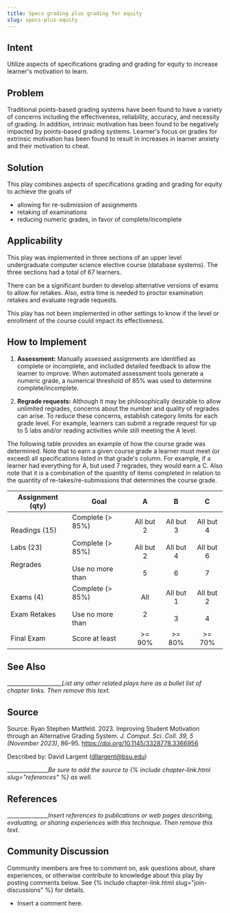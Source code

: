 ```yaml
---
title: Specs grading plus grading for equity
slug: specs-plus-equity
---
```

## Intent

Utilize aspects of specifications grading and grading for equity to increase learner's motivation to learn.  

## Problem

Traditional points-based grading systems have been found to have a variety of concerns including the effectiveness, 
reliability, accuracy, and necessity of grading. 
In addition, intrinsic motivation has been found to be negatively impacted by points-based grading systems.
Learner's focus on grades for extrinsic motivation has been found to result in increases in learner anxiety and 
their motivation to cheat.

## Solution

This play combines aspects of specifications grading and grading for equity to achieve the goals of 
+ allowing for re-submission of assignments
+ retaking of examinations
+ reducing numeric grades, in favor of complete/incomplete

## Applicability

This play was implemented in three sections of an upper level undergraduate computer science elective course
(database systems). 
The three sections had a total of 67 learners.

There can be a significant burden to develop alternative versions of exams to allow for retakes. 
Also, extra time is needed to proctor examination retakes and evaluate regrade requests.

This play has not been implemented in other settings to know if the level or
enrollment of the course could impact its effectiveness.

## How to Implement

1.  **Assessment:** Manually assessed assignments are identified as complete or incomplete,
and included detailed feedback to allow the learner to improve. 
When automated assessment tools generate a numeric grade,
a numerical threshold of 85% was used to determine complete/incomplete.

2. **Regrade requests:** Although it may be philosophically desirable to allow unlimited regrades,
concerns about the number and quality of regrades can arise.
To reduce these concerns, establish category limits for each grade level.
For example, learners can submit a regrade request for up to 5 labs and/or reading activities while still 
meeting the A level.

The following table provides an example of how the course grade was determined.
Note that to earn a given course grade a learner must meet (or exceed) all specifications listed in that grade's column.
For example, if a learner had everything for A, but used 7 regrades, they would earn a C.
Also note that it is a combination of the quantity of items completed in relation to the quantity 
of re-takes/re-submissions that determines the course grade.

| Assignment (qty) | Goal             |                    A                    |                    B                     |                     C                     |
|---------------|------------------|:---------------------------------------:|:----------------------------------------:|:-----------------------------------------:|
| Readings (15)<br/><br/>Labs (23)<br/><br/>Regrades | Complete (> 85%)<br/><br/>Complete (> 85%)<br/><br/>Use no more than | All but 2<br/><br/>All but 2<br/><br/>5 | All but 3<br/><br/>All but 4<br/><br/>6  | All but 4<br/> <br/>All but 6<br/><br/>7  | 
|Exams (4)<br/><br/>Exam Retakes | Complete (> 85%)<br/><br/>Use no more than |             All<br/><br/>2              |           All but 1<br/><br/>3           |           All but 2<br/><br/>4            |
|Final Exam | Score at least |                 >= 90%                  |                  >= 80%                  |                  >= 70%                   |

## See Also

_____________________List any other related plays here as a bullet list of chapter links.
Then remove this text._

## Source

Source: Ryan Stephen Mattfeld. 2023. 
Improving Student Motivation through an Alternative Grading System. 
_J. Comput. Sci. Coll. 39, 5 (November 2023)_, 86–95. 
https://doi.org/10.1145/3328778.3366956

Described by: David Largent (dllargent@bsu.edu)

________________Be sure to add the source
to {% include chapter-link.html slug="references" %} as well._

## References

________________Insert references to publications or web pages describing, evaluating, or
sharing experiences with this technique. Then remove this text._

## Community Discussion

Community members are free to comment on, ask questions about, share
experiences, or otherwise contribute to knowledge about this play by
posting comments below.
See {% include chapter-link.html slug="join-discussions" %} for details.

* Insert a comment here.

